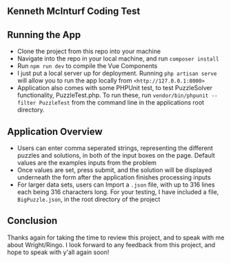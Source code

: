 ## Kenneth McInturf Coding Test

## Running the App
- Clone the project from this repo into your machine
- Navigate into the repo in your local machine, and run `composer install`
- Run `npm run dev` to compile the Vue Components
- I just put a local server up for deployment. Running `php artisan serve` will allow you to run the app locally from `<http://127.0.0.1:8000>`
- Application also comes with some PHPUnit test, to test PuzzleSolver functionality, PuzzleTest.php. To run these, run `vendor/bin/phpunit --filter PuzzleTest` from the command line in the applications root directory.

## Application Overview
- Users can enter comma seperated strings, representing the different puzzles and solutions, in both of the input boxes on the page. Default values are the examples inputs from the problem
- Once values are set, press submit, and the solution will be displayed underneath the form after the application finishes processing inputs
- For larger data sets, users can Import a `.json` file, with up to 316 lines each being 316 characters long. For your testing, I have included a file, `BigPuzzle.json`, in the root directory of the project

## Conclusion
Thanks again for taking the time to review this project, and to speak with me about Wright/Ringo. I look forward to any feedback from this project, and hope to speak with y'all again soon!
